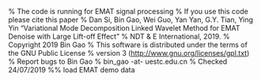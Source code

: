 % The code is running for EMAT signal processing
% If you use this code please cite this paper
% Dan Si, Bin Gao, Wei Guo, Yan Yan, G.Y. Tian, Ying Yin “Variational Mode Decomposition Linked Wavelet Method for EMAT Denoise with Large Lift-off Effect” 
% NDT & E International, 2019.
% Copyright 2019  Bin Gao
% This software is distributed under the terms of the GNU Public License
% version 3 (http://www.gnu.org/licenses/gpl.txt)
% Report bugs to Bin Gao
% bin_gao -at- uestc.edu.cn
% Checked 24/07/2019
%% load EMAT demo data
